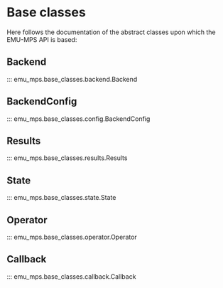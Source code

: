 # Base classes

Here follows the documentation of the abstract classes upon which the EMU-MPS API is based:

## Backend
::: emu_mps.base_classes.backend.Backend

## BackendConfig
::: emu_mps.base_classes.config.BackendConfig

## Results
::: emu_mps.base_classes.results.Results

## State
::: emu_mps.base_classes.state.State

## Operator
::: emu_mps.base_classes.operator.Operator

## Callback
::: emu_mps.base_classes.callback.Callback
